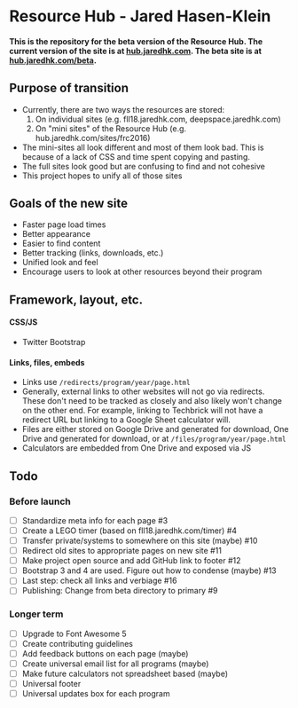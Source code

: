 # Resource Hub - Jared Hasen-Klein
#### This is the repository for the beta version of the Resource Hub. The current version of the site is at [hub.jaredhk.com](http://hub.jaredhk.com). The beta site is at [hub.jaredhk.com/beta](http://hub.jaredhk.com/beta).

## Purpose of transition
* Currently, there are two ways the resources are stored:
  1. On individual sites (e.g. fll18.jaredhk.com, deepspace.jaredhk.com)
  2. On "mini sites" of the Resource Hub (e.g. hub.jaredhk.com/sites/frc2016)
* The mini-sites all look different and most of them look bad. This is because of a lack of CSS and time spent copying and pasting.
* The full sites look good but are confusing to find and not cohesive
* This project hopes to unify all of those sites

## Goals of the new site
* Faster page load times
* Better appearance
* Easier to find content
* Better tracking (links, downloads, etc.)
* Unified look and feel
* Encourage users to look at other resources beyond their program

## Framework, layout, etc.
#### CSS/JS
* Twitter Bootstrap
#### Links,  files, embeds
* Links use `/redirects/program/year/page.html`
* Generally, external links to other websites will not go via redirects. These don't need to be tracked as closely and also likely won't change on the other end. For example, linking to Techbrick will not have a redirect URL but linking to a Google Sheet calculator will.
* Files are either stored on Google Drive and generated for download, One Drive and generated for download, or at `/files/program/year/page.html`
* Calculators are embedded from One Drive and exposed via JS

## Todo
### Before launch
- [ ] Standardize meta info for each page #3
- [ ] Create a LEGO timer (based on fll18.jaredhk.com/timer) #4
- [ ] Transfer private/systems to somewhere on this site (maybe) #10
- [ ] Redirect old sites to appropriate pages on new site #11
- [ ] Make project open source and add GitHub link to footer #12
- [ ] Bootstrap 3 and 4 are used. Figure out how to condense (maybe) #13
- [ ] Last step: check all links and verbiage #16
- [ ] Publishing: Change from beta directory to primary #9
### Longer term
- [ ] Upgrade to Font Awesome 5
- [ ] Create contributing guidelines
- [ ] Add feedback buttons on each page (maybe)
- [ ] Create universal email list for all programs (maybe)
- [ ] Make future calculators not spreadsheet based (maybe)
- [ ] Universal footer
- [ ] Universal updates box for each program
